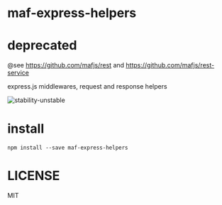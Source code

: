 # maf-express-helpers

# deprecated

@see https://github.com/mafjs/rest and https://github.com/mafjs/rest-service

express.js middlewares, request and response helpers

![stability-unstable](https://img.shields.io/badge/stability-unstable-yellow.svg)

# install

```
npm install --save maf-express-helpers
```

# LICENSE

MIT
